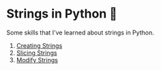 # Strings in Python :snake:
Some skills that I've learned about strings in Python.

1.  [Creating Strings](creating-strings.py)
2.  [Slicing Strings](slicing-strings.py)
3.  [Modify Strings](modify-strings.py)
